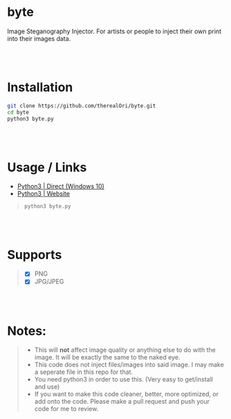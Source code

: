 # byte
Image Steganography Injector. For artists or people to inject their own print into their images data.

<br />
<br />

# Installation
```bash
git clone https://github.com/therealOri/byte.git
cd byte
python3 byte.py
```

<br />
<br />

# Usage / Links
- [Python3 | Direct (Windows 10)](https://www.python.org/ftp/python/3.10.0/python-3.10.0-amd64.exe)
- [Python3 | Website](https://www.python.org)
> `python3 byte.py`

<br />
<br />

# Supports
> - [x] PNG
> - [x] JPG/JPEG

<br />
<br />

# Notes:
> - This will **not** affect image quality or anything else to do with the image. It will be exactly the same to the naked eye.
> - This code does not inject files/images into said image. I may make a seperate file in this repo for that.
> - You need python3 in order to use this. (Very easy to get/install and use)
> - If you want to make this code cleaner, better, more optimized, or add onto the code. Please make a pull request and push your code for me to review.

